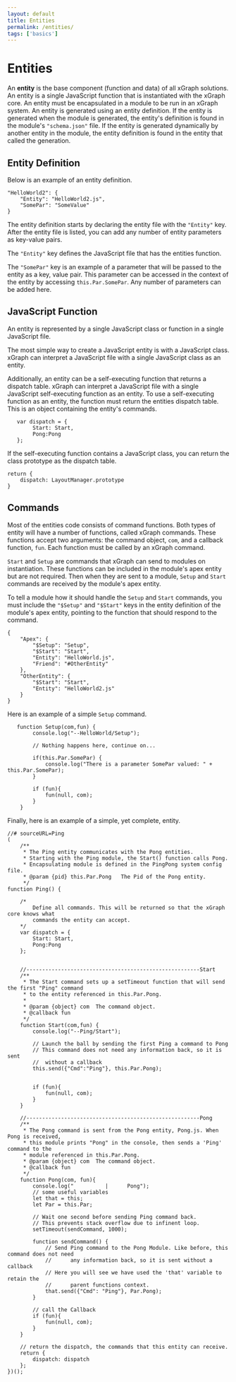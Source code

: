 ```yaml
---
layout: default
title: Entities
permalink: /entities/
tags: ['basics']
---
```

# Entities

An **entity** is the base component (function and data) of all xGraph solutions. An entity is a single 
JavaScript function that is instantiated with the xGraph core. An entity must be encapsulated in a module to 
be run in an xGraph system.  An entity is generated using an entity definition. If the entity is generated 
when the module is generated, the entity's definition is found in the module's `"schema.json"` file. If the 
entity is generated dynamically by another entity in the module, the entity definition is found in the entity 
that called the generation.

## Entity Definition
Below is an example of an entity definition.
```
"HelloWorld2": {
    "Entity": "HelloWorld2.js",
    "SomePar": "SomeValue"
}
```

The entity definition starts by declaring the entity file with the `"Entity"` key. After the entity file is 
listed, you can add any number of entity parameters as key-value pairs. 

The `"Entity"` key defines the JavaScript file that has the entities function.

The `"SomePar"` key is an example of a parameter that will be passed to the entity as a key, value pair. This 
parameter can be accessed in the context of the entity by accessing `this.Par.SomePar`. Any number of 
parameters can be added here. 


## JavaScript Function
An entity is represented by a single JavaScript class or function in a single JavaScript file. 

The most simple way to create a JavaScript entity is with a JavaScript class. xGraph can interpret a 
JavaScript file with a single JavaScript class as an entity. 

Additionally, an entity can be a self-executing function that returns a dispatch table. xGraph can interpret 
a JavaScript file with a single JavaScript self-executing function as an entity. To use a self-executing 
function as an entity, the function must return the entities dispatch table. This is an object containing the 
entity's commands. 
```
   var dispatch = {
        Start: Start,
        Pong:Pong
   };
```

If the self-executing function contains a JavaScript class, you can return the class prototype as the 
dispatch table. 

	return {
		dispatch: LayoutManager.prototype
	}

## Commands
Most of the entities code consists of command functions. Both types of entity will have a number of 
functions, called xGraph commands. These functions accept two arguments: the command object, `com`, and a 
callback function, `fun`. Each function must be called by an xGraph command.

`Start` and `Setup` are commands that xGraph can send to modules on instantiation. These functions can be 
included in the module's apex entity but are not required. Then when they are sent to a module, `Setup` and 
`Start` commands are received by the module's apex entity. 

To tell a module how it should handle the `Setup` and `Start` commands, you must include the `"$Setup"` and 
`"$Start"` keys in the entity definition of the module's apex entity, pointing to the function that should 
respond to the command. 
```
{
	"Apex": {
		"$Setup": "Setup",
		"$Start": "Start",
		"Entity": "HelloWorld.js",
		"Friend": "#OtherEntity"
	},
	"OtherEntity": {
		"$Start": "Start",
		"Entity": "HelloWorld2.js"
	}
}
```

Here is an example of a simple `Setup` command.
```
   function Setup(com,fun) {
        console.log("--HelloWorld/Setup");

        // Nothing happens here, continue on...

        if(this.Par.SomePar) {
            console.log("There is a parameter SomePar valued: " + this.Par.SomePar);
        }

        if (fun){
            fun(null, com);
        }
    }
```
Finally, here is an example of a simple, yet complete, entity.
```
//# sourceURL=Ping
(
    /**
     * The Ping entity communicates with the Pong entities.
     * Starting with the Ping module, the Start() function calls Pong.
     * Encapsulating module is defined in the PingPong system config file.
     * @param {pid} this.Par.Pong   The Pid of the Pong entity.
     */
function Ping() {

    /*
        Define all commands. This will be returned so that the xGraph core knows what
        commands the entity can accept.
    */
    var dispatch = {
        Start: Start,
        Pong:Pong
    };


    //-------------------------------------------------------Start
    /**
     * The Start command sets up a setTimeout function that will send the first "Ping" command
     * to the entity referenced in this.Par.Pong.
     *
     * @param {object} com  The command object.
     * @callback fun
     */
    function Start(com,fun) {
        console.log("--Ping/Start");

        // Launch the ball by sending the first Ping a command to Pong
        // This command does not need any information back, so it is sent
        //  without a callback
        this.send({"Cmd":"Ping"}, this.Par.Pong);


        if (fun){
            fun(null, com);
        }
    }

    //-------------------------------------------------------Pong
    /**
     * The Pong command is sent from the Pong entity, Pong.js. When Pong is received,
     * this module prints "Pong" in the console, then sends a 'Ping' command to the
     * module referenced in this.Par.Pong.
     * @param {object} com  The command object.
     * @callback fun
     */
    function Pong(com, fun){
        console.log("          |      Pong");
        // some useful variables
        let that = this;
        let Par = this.Par;

        // Wait one second before sending Ping command back.
        // This prevents stack overflow due to infinent loop.
        setTimeout(sendCommand, 1000);

        function sendCommand() {
            // Send Ping command to the Pong Module. Like before, this command does not need
            //      any information back, so it is sent without a callback
            // Here you will see we have used the 'that' variable to retain the
            //      parent functions context.
            that.send({"Cmd": "Ping"}, Par.Pong);
        }

        // call the Callback
        if (fun){
            fun(null, com);
        }
    }

    // return the dispatch, the commands that this entity can receive.
    return {
        dispatch: dispatch
    };
})();
```